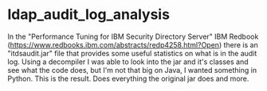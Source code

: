 # ldap_audit_log_analysis
 
In the "Performance Tuning for IBM Security Directory Server" IBM Redbook (https://www.redbooks.ibm.com/abstracts/redp4258.html?Open) there is an "itdsaudit.jar" file that provides some useful statistics on what is in the audit log. 
Using a decompiler I was able to look into the jar and it's classes and see what the code does, but I'm not that big on Java, I wanted something in Python.
This is the result. Does everything the original jar does and more. 
